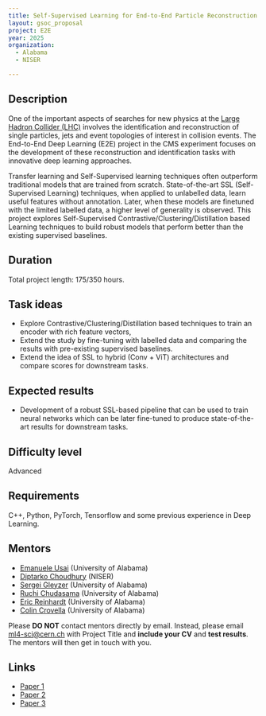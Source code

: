 ```yaml
---
title: Self-Supervised Learning for End-to-End Particle Reconstruction for the CMS Experiment
layout: gsoc_proposal
project: E2E
year: 2025
organization:
  - Alabama
  - NISER

---
```


## Description

One of the important aspects of searches for new physics at the [Large Hadron Collider (LHC)](https://home.cern/science/accelerators/large-hadron-collider) involves the identification and reconstruction of single particles, jets and event topologies of interest in collision events. The End-to-End Deep Learning (E2E) project in the CMS experiment focuses on the development  of these reconstruction and identification tasks with innovative deep learning approaches.

Transfer learning and Self-Supervised learning techniques often outperform traditional models that are trained from scratch. State-of-the-art SSL (Self-Supervised Learning) techniques, when applied to unlabelled data, learn useful features without annotation. Later, when these models are finetuned with the limited labelled data, a higher level of generality is observed. This project explores Self-Supervised Contrastive/Clustering/Distillation based Learning techniques to build robust models that perform better than the existing supervised baselines.

## Duration

Total project length: 175/350 hours.

## Task ideas
 * Explore Contrastive/Clustering/Distillation based techniques to train an encoder with rich feature vectors,
 * Extend the study by fine-tuning with labelled data and comparing the results with pre-existing supervised baselines.
 * Extend the idea of SSL to hybrid (Conv + ViT) architectures and compare scores for downstream tasks.



## Expected results
 * Development of a robust SSL-based pipeline that can be used to train neural networks which can be later fine-tuned to produce state-of-the-art results for downstream tasks.


## Difficulty level
Advanced

## Requirements
C++, Python, PyTorch, Tensorflow and some previous experience in Deep Learning.

<!-- ## Test
Please use [this link](https://docs.google.com/document/d/1QuG0Ho3pWsJGMx0fG969aBNfgPg-cDxU9w33ZuDEBng/edit?usp=sharing) to access the test for this project. -->

## Mentors
  * [Emanuele Usai](mailto:ml4-sci@cern.ch) (University of Alabama)
  * [Diptarko Choudhury](mailto:ml4-sci@cern.ch) (NISER)
  * [Sergei Gleyzer](mailto:ml4-sci@cern.ch) (University of Alabama)
  * [Ruchi Chudasama](mailto:ml4-sci@cern.ch) (University of Alabama)
  * [Eric Reinhardt](mailto:ml4-sci@cern.ch) (University of Alabama)
  * [Colin Crovella](mailto:ml4-sci@cern.ch) (University of Alabama)



Please **DO NOT** contact mentors directly by email. Instead, please email [ml4-sci@cern.ch](mailto:ml4-sci@cern.ch) with Project Title and **include your CV** and **test results**. The mentors will then get in touch with you.

## Links
  * [Paper 1](https://arxiv.org/abs/2105.04906)
  * [Paper 2](https://arxiv.org/abs/2006.07733)
  * [Paper 3](https://arxiv.org/abs/2006.10029)
